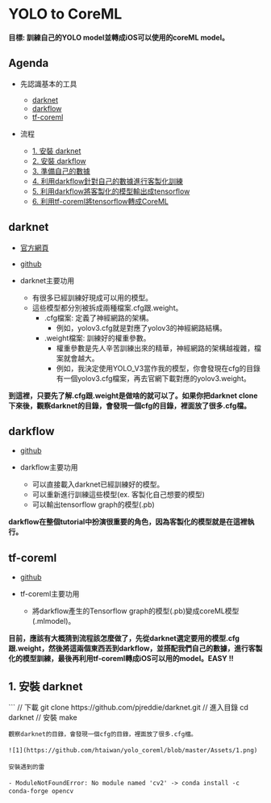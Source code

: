 # YOLO to CoreML

**目標: 訓練自己的YOLO model並轉成iOS可以使用的coreML model。**

## Agenda

-  先認識基本的工具
	- [darknet](#1)
	- [darkflow](#2)
	- [tf-coreml](#3)

-  流程
	- [1. 安裝 darknet](#4)
	- [2. 安裝 darkflow]()
	- [3. 準備自己的數據]()
	- [4. 利用darkflow針對自己的數據進行客製化訓練]()
	- [5. 利用darkflow將客製化的模型輸出成tensorflow]()
	- [6. 利用tf-coreml將tensorflow轉成CoreML]()

<h2 id="1">darknet</h2>

- [官方網頁](https://pjreddie.com/darknet/)
- [github](https://github.com/pjreddie/darknet)

- darknet主要功用
	- 有很多已經訓練好現成可以用的模型。
	- 這些模型都分別被拆成兩種檔案.cfg跟.weight。
		- .cfg檔案: 定義了神經網路的架構。
			- 例如，yolov3.cfg就是對應了yolov3的神經網路結構。
		- .weight檔案: 訓練好的權重參數。
			- 權重參數是先人辛苦訓練出來的精華，神經網路的架構越複雜，檔案就會越大。
			- 例如，我決定使用YOLO_V3當作我的模型，你會發現在cfg的目錄有一個yolov3.cfg檔案，再去官網下載對應的yolov3.weight。

**到這裡，只要先了解.cfg跟.weight是做啥的就可以了。如果你把darknet clone下來後，觀察darknet的目錄，會發現一個cfg的目錄，裡面放了很多.cfg檔。**	

<h2 id="2">darkflow</h2>	

- [github](https://github.com/thtrieu/darkflow)

- darkflow主要功用
	- 可以直接載入darknet已經訓練好的模型。
	- 可以重新進行訓練這些模型(ex. 客製化自己想要的模型)
	- 可以輸出tensorflow graph的模型(.pb)

**darkflow在整個tutorial中扮演很重要的角色，因為客製化的模型就是在這裡執行。**


<h2 id="3">tf-coreml</h2>	

- [github](https://github.com/tf-coreml/tf-coreml)

- tf-coreml主要功用
	- 將darkflow產生的Tensorflow graph的模型(.pb)變成coreML模型(.mlmodel)。

**目前，應該有大概猜到流程該怎麼做了，先從darknet選定要用的模型.cfg跟.weight，然後將這兩個東西丟到darkflow，並搭配我們自己的數據，進行客製化的模型訓練，最後再利用tf-coreml轉成iOS可以用的model。EASY !!**


<h2 id="4">1. 安裝 darknet</h2>	
```
// 下載
git clone https://github.com/pjreddie/darknet.git
// 進入目錄
cd darknet
// 安裝
make

```
觀察darknet的目錄，會發現一個cfg的目錄，裡面放了很多.cfg檔。

![1](https://github.com/htaiwan/yolo_coreml/blob/master/Assets/1.png)

安裝遇到的雷
	
- ModuleNotFoundError: No module named 'cv2' -> conda install -c conda-forge opencv



